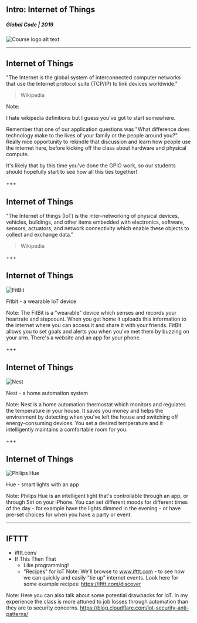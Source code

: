 ## Intro: Internet of Things
##### Global Code | 2019
![Course logo alt text](/assets/img/iot-1024x706.png)

---
## Internet of Things
"The Internet is the global system of interconnected computer networks that use the Internet protocol suite (TCP/IP) to link devices worldwide."
> Wikipedia

Note:

I hate wikipedia definitions but I guess you've got to start somewhere. 

Remember that one of our application questions was "What difference does technology make to the lives of your family or the people around you?". Really nice opportunity to rekindle that discussion and learn how people use the internet here, before kicking off the class about hardware and physical compute.

It's likely that by this time you've done the GPIO work, so our students should hopefully start to see how all this ties together!

+++
## Internet of Things
"The Internet of things (IoT) is the inter-networking of physical devices, vehicles, buildings, and other items embedded with electronics, software, sensors, actuators, and network connectivity which enable these objects to collect and exchange data."
> Wikipedia

+++
## Internet of Things
![FitBit](/assets/img/fitbit-480x594.png)

Fitbit - a wearable IoT device

Note:
The FitBit is a "wearable" device which senses and records your heartrate and stepcount. When you get home it uploads this information to the internet where you can access it and share it with your friends. FitBit allows you to set goals and alerts you when you've met them by buzzing on your arm. There's a website and an app for your phone.

+++
## Internet of Things
![Nest](/assets/img/nest-225x225.png)

Nest - a home automation system

Note:
Nest is a home automation thermostat which monitors and regulates the temperature in your house. It saves you money and helps the environment by detecting when you've left the house and switching off energy-consuming devices. You set a desired temperature and it intelligently maintains a comfortable room for you.

+++
## Internet of Things
![Philips Hue](/assets/img/hue-513x511.png)

Hue - smart lights with an app

Note:
Philips Hue is an intelligent light that's controllable through an app, or through Siri on your iPhone. You can set different moods for different times of the day - for example have the lights dimmed in the evening - or have pre-set choices for when you have a party or event.

---
## IFTTT
* ifttt.com/
* If This Then That
  * Like programming!
  * "Recipes" for IoT
Note:
We'll browse to www.ifttt.com - to see how we can quickly and easily "tie up" internet events. Look here for some example recipes: https://ifttt.com/discover

Note:
Here you can also talk about some potential drawbacks for IoT. In my experience the class is more attuned to job losses through automation than they are to security concerns.
https://blog.cloudflare.com/iot-security-anti-patterns/